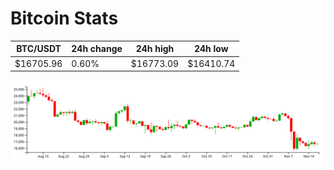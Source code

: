 # Bitcoin Stats

BTC/USDT|24h change|24h high|24h low|
|---|---|---|---|
|$16705.96|0.60%|$16773.09|$16410.74|

<img src="./chart.svg">

